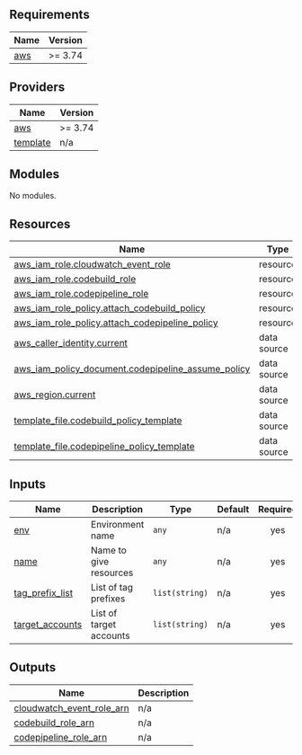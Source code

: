 <!-- BEGIN_TF_DOCS -->
## Requirements

| Name | Version |
|------|---------|
| <a name="requirement_aws"></a> [aws](#requirement\_aws) | >= 3.74 |

## Providers

| Name | Version |
|------|---------|
| <a name="provider_aws"></a> [aws](#provider\_aws) | >= 3.74 |
| <a name="provider_template"></a> [template](#provider\_template) | n/a |

## Modules

No modules.

## Resources

| Name | Type |
|------|------|
| [aws_iam_role.cloudwatch_event_role](https://registry.terraform.io/providers/hashicorp/aws/latest/docs/resources/iam_role) | resource |
| [aws_iam_role.codebuild_role](https://registry.terraform.io/providers/hashicorp/aws/latest/docs/resources/iam_role) | resource |
| [aws_iam_role.codepipeline_role](https://registry.terraform.io/providers/hashicorp/aws/latest/docs/resources/iam_role) | resource |
| [aws_iam_role_policy.attach_codebuild_policy](https://registry.terraform.io/providers/hashicorp/aws/latest/docs/resources/iam_role_policy) | resource |
| [aws_iam_role_policy.attach_codepipeline_policy](https://registry.terraform.io/providers/hashicorp/aws/latest/docs/resources/iam_role_policy) | resource |
| [aws_caller_identity.current](https://registry.terraform.io/providers/hashicorp/aws/latest/docs/data-sources/caller_identity) | data source |
| [aws_iam_policy_document.codepipeline_assume_policy](https://registry.terraform.io/providers/hashicorp/aws/latest/docs/data-sources/iam_policy_document) | data source |
| [aws_region.current](https://registry.terraform.io/providers/hashicorp/aws/latest/docs/data-sources/region) | data source |
| [template_file.codebuild_policy_template](https://registry.terraform.io/providers/hashicorp/template/latest/docs/data-sources/file) | data source |
| [template_file.codepipeline_policy_template](https://registry.terraform.io/providers/hashicorp/template/latest/docs/data-sources/file) | data source |

## Inputs

| Name | Description | Type | Default | Required |
|------|-------------|------|---------|:--------:|
| <a name="input_env"></a> [env](#input\_env) | Environment name | `any` | n/a | yes |
| <a name="input_name"></a> [name](#input\_name) | Name to give resources | `any` | n/a | yes |
| <a name="input_tag_prefix_list"></a> [tag\_prefix\_list](#input\_tag\_prefix\_list) | List of tag prefixes | `list(string)` | n/a | yes |
| <a name="input_target_accounts"></a> [target\_accounts](#input\_target\_accounts) | List of target accounts | `list(string)` | n/a | yes |

## Outputs

| Name | Description |
|------|-------------|
| <a name="output_cloudwatch_event_role_arn"></a> [cloudwatch\_event\_role\_arn](#output\_cloudwatch\_event\_role\_arn) | n/a |
| <a name="output_codebuild_role_arn"></a> [codebuild\_role\_arn](#output\_codebuild\_role\_arn) | n/a |
| <a name="output_codepipeline_role_arn"></a> [codepipeline\_role\_arn](#output\_codepipeline\_role\_arn) | n/a |
<!-- END_TF_DOCS -->